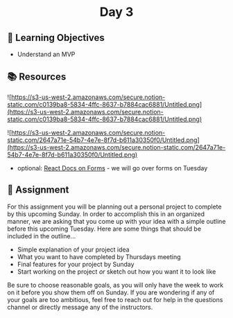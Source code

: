 <h1 align="center">
   Day 3
</h1>

<h3 align="center">

</h3>

## 🎯 Learning Objectives
- Understand an MVP

## 📚 Resources

![https://s3-us-west-2.amazonaws.com/secure.notion-static.com/c0139ba8-5834-4ffc-8637-b7884cac6881/Untitled.png](https://s3-us-west-2.amazonaws.com/secure.notion-static.com/c0139ba8-5834-4ffc-8637-b7884cac6881/Untitled.png)

![https://s3-us-west-2.amazonaws.com/secure.notion-static.com/2647a71e-54b7-4e7e-8f7d-b611a30350f0/Untitled.png](https://s3-us-west-2.amazonaws.com/secure.notion-static.com/2647a71e-54b7-4e7e-8f7d-b611a30350f0/Untitled.png)

- optional: [React Docs on Forms](https://reactjs.org/docs/forms.html) - we will go over forms on Tuesday

## 📔 Assignment

For this assignment you will be planning out a personal project to complete by this upcoming Sunday. In order to accomplish this in an organized manner, we are asking that you come up with your idea with a simple outline before this upcoming Tuesday. Here are some things that should be included in the outline...

- Simple explanation of your project idea
- What you want to have completed by Thursdays meeting
- Final features for your project by Sunday
- Start working on the project *or* sketch out how you want it to look like

Be sure to choose reasonable goals, as you will only have the week to work on it before you show them off on Sunday. If you are wondering if any of your goals are too ambitious, feel free to reach out for help in the questions channel or directly message any of the instructors.

